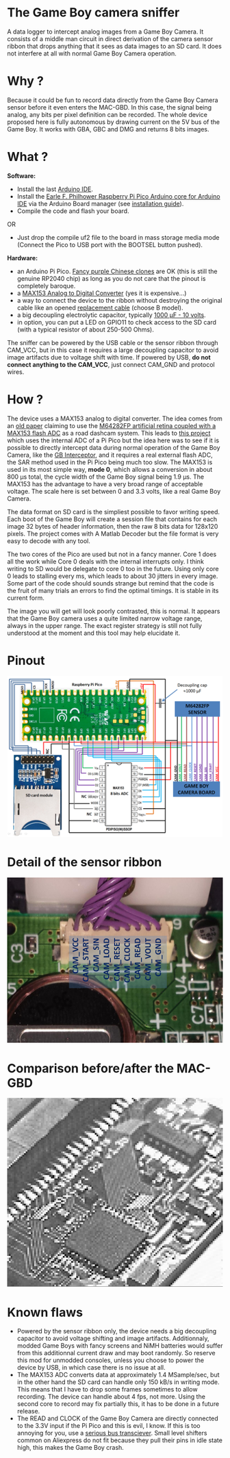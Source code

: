 # The Game Boy camera sniffer
A data logger to intercept analog images from a Game Boy Camera. It consists of a middle man circuit in direct derivation of the camera sensor ribbon that drops anything that it sees as data images to an SD card. It does not interfere at all with normal Game Boy Camera operation.

# Why ?
Because it could be fun to record data directly from the Game Boy Camera sensor before it even enters the MAC-GBD. In this case, the signal being analog, any bits per pixel definition can be recorded. The whole device proposed here is fully autonomous by drawing current on the 5V bus of the Game Boy. It works with GBA, GBC and DMG and returns 8 bits images.

# What ?
**Software:**
- Install the last [Arduino IDE](https://www.arduino.cc/en/software).
- Install the [Earle F. Philhower Raspberry Pi Pico Arduino core for Arduino IDE](https://github.com/earlephilhower/arduino-pico) via the Arduino Board manager (see [installation guide](https://github.com/earlephilhower/arduino-pico#installing-via-arduino-boards-manager)).
- Compile the code and flash your board.

OR

- Just drop the compile uf2 file to the board in mass storage media mode (Connect the Pico to USB port with the BOOTSEL button pushed).

**Hardware:**
- an Arduino Pi Pico. [Fancy purple Chinese clones](https://fr.aliexpress.com/item/1005003928558306.html) are OK (this is still the genuine RP2040 chip) as long as you do not care that the pinout is completely baroque.
- a [MAX153 Analog to Digital Converter](https://fr.aliexpress.com/item/1005005084589973.html) (yes it is expensive...)
- a way to connect the device to the ribbon without destroying the original cable like an opened [replacement cable](https://www.digikey.com/en/products/base-product/jst-sales-america-inc/455/A09ZR09Z/588181) (choose B model).
- a big decoupling electrolytic capacitor, typically [1000 µF - 10 volts](https://fr.aliexpress.com/item/1005002958594141.html).
- in option, you can put a LED on GPIO11 to check access to the SD card (with a typical resistor of about 250-500 Ohms).

The sniffer can be powered by the USB cable or the sensor ribbon through CAM_VCC, but in this case it requires a large decoupling capacitor to avoid image artifacts due to voltage shift with time. If powered by USB, **do not connect anything to the CAM_VCC**, just connect CAM_GND and protocol wires.

# How ?
The device uses a MAX153 analog to digital converter. The idea comes from an [old paper](https://github.com/Raphael-Boichot/Game-Boy-camera-sniffer/blob/main/Bibliography/Yerazunis%20(1999)%20An%20Inexpensive%2C%20All%20Solid-state%20Video%20and%20Data%20Recorder%20for%20Accident%20Reconstruction.pdf) claiming to use the [M64282FP artificial retina coupled with a MAX153 flash ADC](https://github.com/Raphael-Boichot/Game-Boy-camera-sniffer/blob/main/Bibliography/Mitsubishi%20Integrated%20Circuit%20M64282FP%20Image%20Sensor.pdf) as a road dashcam system. This leads to [this project](https://github.com/Raphael-Boichot/Mitsubishi-M64282FP-dashcam) which uses the internal ADC of a Pi Pico but the idea here was to see if it is possible to directly intercept data during normal operation of the Game Boy Camera, like the [GB Interceptor](https://github.com/Staacks/gbinterceptor), and it requires a real external flash ADC, the SAR method used in the Pi Pico being much too slow. The MAX153 is used in its most simple way, **mode 0**, which allows a conversion in about 800 µs total, the cycle width of the Game Boy signal being 1.9 µs. The MAX153 has the advantage to have a very broad range of acceptable voltage. The scale here is set between 0 and 3.3 volts, like a real Game Boy Camera.

The data format on SD card is the simpliest possible to favor writing speed. Each boot of the Game Boy will create a session file that contains for each image 32 bytes of header information, then the raw 8 bits data for 128x120 pixels. The project comes with A Matlab Decoder but the file format is very easy to decode with any tool.

The two cores of the Pico are used but not in a fancy manner. Core 1 does all the work while Core 0 deals with the internal interrupts only. I think writing to SD would be delegate to core 0 too in the future. Using only core 0 leads to stalling every ms, which leads to about 30 jitters in every image. Some part of the code should sounds strange but remind that the code is the fruit of many trials an errors to find the optimal timings. It is stable in its current form.

The image you will get will look poorly contrasted, this is normal. It appears that the Game Boy camera uses a quite limited narrow voltage range, always in the upper range. The exact register strategy is still not fully understood at the moment and this tool may help elucidate it.

# Pinout
![Pinout](https://github.com/Raphael-Boichot/Game-Boy-camera-sniffer/blob/main/Bibliography/pinout.png)

# Detail of the sensor ribbon
![](https://github.com/Raphael-Boichot/Game-Boy-camera-sniffer/blob/main/Bibliography/pinout2.png)

# Comparison before/after the MAC-GBD
![comparison](https://github.com/Raphael-Boichot/Game-Boy-camera-sniffer/blob/main/Bibliography/test.gif)

# Known flaws
- Powered by the sensor ribbon only, the device needs a big decoupling capacitor to avoid voltage shifting and image artifacts. Additionnaly, modded Game Boys with fancy screens and NiMH batteries would suffer from this additionnal current draw and may boot randomly. So reserve this mod for unmodded consoles, unless you choose to power the device by USB, in which case there is no issue at all.
- The MAX153 ADC converts data at approximately 1.4 MSample/sec, but in the other hand the SD card can handle only 150 kB/s in writing mode. This means that I have to drop some frames sometimes to allow recording. The device can handle about 4 fps, not more. Using the second core to record may fix partially this, it has to be done in a future release.
- The READ and CLOCK of the Game Boy Camera are directly connected to the 3.3V input if the Pi Pico and this is evil, I know. If this is too annoying for you, use a [serious bus transciever](https://www.ti.com/lit/ds/symlink/sn74lvc4245a.pdf). Small level shifters common on Aliexpress do not fit because they pull their pins in idle state high, this makes the Game Boy crash.
